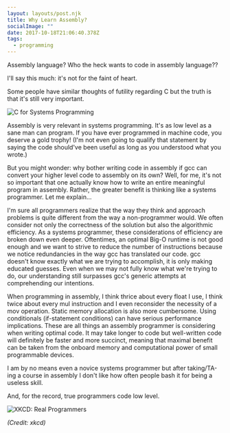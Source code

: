 ```yaml
---
layout: layouts/post.njk
title: Why Learn Assembly?
socialImage: ""
date: 2017-10-18T21:06:40.378Z
tags:
  - programming
---
```

Assembly language? Who the heck wants to code in assembly language??

I'll say this much: it's not for the faint of heart.

Some people have similar thoughts of futility regarding C but the truth is that it's still very important.

![C for Systems Programming](/images/c-systems-programming.png)

Assembly is very relevant in systems programming. It's as low level as a sane man can program. If you have ever programmed in machine code, you deserve a gold trophy! (I'm not even going to qualify that statement by saying the code should've been useful as long as you understood what you wrote.)

But you might wonder: why bother writing code in assembly if gcc can convert your higher level code to assembly on its own? Well, for me, it's not so important that one actually know how to write an entire meaningful program in assembly. Rather, the greater benefit is thinking like a systems programmer. Let me explain...

I'm sure all programmers realize that the way they think and approach problems is quite different from the way a non-programmer would. We often consider not only the correctness of the solution but also the algorithmic efficiency. As a systems programmer, these considerations of efficiency are broken down even deeper. Oftentimes, an optimal Big-O runtime is not good enough and we want to strive to reduce the number of instructions because we notice redundancies in the way gcc has translated our code. gcc doesn't know exactly what we are trying to accomplish, it is only making educated guesses. Even when we may not fully know what we're trying to do, our understanding still surpasses gcc's generic attempts at comprehending our intentions.

When programming in assembly, I think thrice about every float I use, I think twice about every mul instruction and I even reconsider the necessity of a mov operation. Static memory allocation is also more cumbersome. Using conditionals (if-statement conditions) can have serious performance implications. These are all things an assembly programmer is considering when writing optimal code. It may take longer to code but well-written code will definitely be faster and more succinct, meaning that maximal benefit can be taken from the onboard memory and computational power of small programmable devices.

I am by no means even a novice systems programmer but after taking/TA-ing a course in assembly I don't like how often people bash it for being a useless skill.

And, for the record, true programmers code low level.

![XKCD: Real Programmers](https://imgs.xkcd.com/comics/real_programmers.png)

*(Credit: xkcd)*